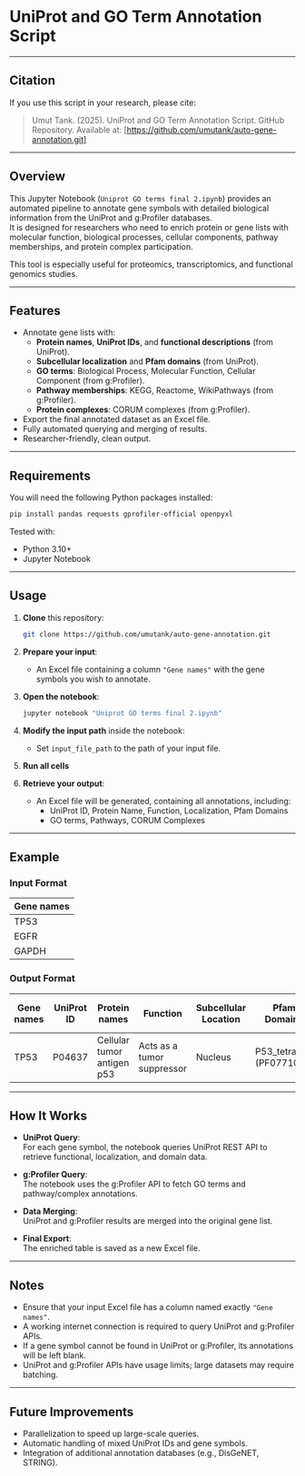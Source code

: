 
# UniProt and GO Term Annotation Script

---

## Citation
If you use this script in your research, please cite:

> Umut Tank. (2025). UniProt and GO Term Annotation Script. GitHub Repository. Available at: [https://github.com/umutank/auto-gene-annotation.git]

---

## Overview
This Jupyter Notebook (`Uniprot GO terms final 2.ipynb`) provides an automated pipeline to annotate gene symbols with detailed biological information from the UniProt and g:Profiler databases.  
It is designed for researchers who need to enrich protein or gene lists with molecular function, biological processes, cellular components, pathway memberships, and protein complex participation.

This tool is especially useful for proteomics, transcriptomics, and functional genomics studies.

---

## Features
- Annotate gene lists with:
  - **Protein names**, **UniProt IDs**, and **functional descriptions** (from UniProt).
  - **Subcellular localization** and **Pfam domains** (from UniProt).
  - **GO terms**: Biological Process, Molecular Function, Cellular Component (from g:Profiler).
  - **Pathway memberships**: KEGG, Reactome, WikiPathways (from g:Profiler).
  - **Protein complexes**: CORUM complexes (from g:Profiler).
- Export the final annotated dataset as an Excel file.
- Fully automated querying and merging of results.
- Researcher-friendly, clean output.

---

## Requirements

You will need the following Python packages installed:

```bash
pip install pandas requests gprofiler-official openpyxl
```

Tested with:
- Python 3.10+
- Jupyter Notebook

---

## Usage

1. **Clone** this repository:
    ```bash
    git clone https://github.com/umutank/auto-gene-annotation.git
    ```

2. **Prepare your input**:
    - An Excel file containing a column `"Gene names"` with the gene symbols you wish to annotate.

3. **Open the notebook**:
    ```bash
    jupyter notebook "Uniprot GO terms final 2.ipynb"
    ```

4. **Modify the input path** inside the notebook:
    - Set `input_file_path` to the path of your input file.
    
5. **Run all cells**

6. **Retrieve your output**:
    - An Excel file will be generated, containing all annotations, including:
      - UniProt ID, Protein Name, Function, Localization, Pfam Domains
      - GO terms, Pathways, CORUM Complexes

---

## Example

### Input Format

| Gene names |
|------------|
| TP53       |
| EGFR       |
| GAPDH      |

### Output Format

| Gene names | UniProt ID | Protein names | Function | Subcellular Location | Pfam Domains | GO: Biological Process | GO: Molecular Function | GO: Cellular Component | KEGG Pathways | Reactome Pathways | WikiPathways | CORUM Complexes |
|------------|------------|---------------|----------|----------------------|--------------|-------------------------|-------------------------|-------------------------|----------------|-------------------|--------------|-----------------|
| TP53       | P04637     | Cellular tumor antigen p53 | Acts as a tumor suppressor | Nucleus | P53_tetramer (PF07710) | Apoptotic process | DNA binding | Nucleus | Apoptosis (hsa04210) | Signaling by TP53 | TP53 Network | p53 tetramer complex |

---

## How It Works

- **UniProt Query**:  
  For each gene symbol, the notebook queries UniProt REST API to retrieve functional, localization, and domain data.
  
- **g:Profiler Query**:  
  The notebook uses the g:Profiler API to fetch GO terms and pathway/complex annotations.

- **Data Merging**:  
  UniProt and g:Profiler results are merged into the original gene list.

- **Final Export**:  
  The enriched table is saved as a new Excel file.

---

## Notes
- Ensure that your input Excel file has a column named exactly `"Gene names"`.
- A working internet connection is required to query UniProt and g:Profiler APIs.
- If a gene symbol cannot be found in UniProt or g:Profiler, its annotations will be left blank.
- UniProt and g:Profiler APIs have usage limits; large datasets may require batching.

---

## Future Improvements
- Parallelization to speed up large-scale queries.
- Automatic handling of mixed UniProt IDs and gene symbols.
- Integration of additional annotation databases (e.g., DisGeNET, STRING).
